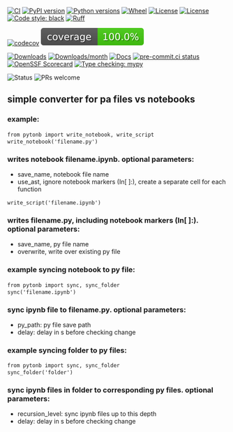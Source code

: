 [![CI](https://github.com/k4144/pytonb/actions/workflows/release.yml/badge.svg?branch=main)](https://github.com/k4144/pytonb/actions/workflows/release.yml)
[![PyPI version](https://img.shields.io/pypi/v/pytonb)](https://pypi.org/project/pytonb/)
[![Python versions](https://img.shields.io/pypi/pyversions/pytonb)](https://pypi.org/project/pytonb/)
[![Wheel](https://img.shields.io/pypi/wheel/pytonb)](https://pypi.org/project/pytonb/)
[![License](https://img.shields.io/github/license/k4144/pytonb)](LICENSE)
[![License](https://img.shields.io/pypi/l/pytonb)](LICENSE)
[![Code style: black](https://img.shields.io/badge/code%20style-black-000000)](https://github.com/psf/black)
[![Ruff](https://img.shields.io/endpoint?url=https://raw.githubusercontent.com/astral-sh/ruff/main/assets/badge/v2.json)](https://github.com/astral-sh/ruff)

[![codecov](https://codecov.io/gh/k4144/pytonb/branch/main/graph/badge.svg)](https://codecov.io/gh/k4144/pytonb)
![Coverage](badges/coverage.svg)

[![Downloads](https://static.pepy.tech/badge/pytonb)](https://pepy.tech/project/pytonb)
[![Downloads/month](https://static.pepy.tech/badge/pytonb/month)](https://pepy.tech/project/pytonb)
[![Docs](https://readthedocs.org/projects/pytonb/badge/?version=latest)](https://pytonb.readthedocs.io/en/latest/?badge=latest)
[![pre-commit.ci status](https://results.pre-commit.ci/badge/github/k4144/pytonb/main.svg)](https://results.pre-commit.ci/latest/github/k4144/pytonb/main)
[![OpenSSF Scorecard](https://api.securityscorecards.dev/projects/github.com/k4144/pytonb/badge)](https://securityscorecards.dev/viewer/?uri=github.com/k4144/pytonb)
[![Type checking: mypy](https://img.shields.io/badge/type%20checking-mypy-blue)](https://github.com/python/mypy)

![Status](https://img.shields.io/badge/status-alpha-orange)
![PRs welcome](https://img.shields.io/badge/PRs-welcome-brightgreen)



## simple converter for pa files vs notebooks
### example:
```
from pytonb import write_notebook, write_script
write_notebook('filename.py')
```
### writes notebook filename.ipynb. optional parameters:
* save_name, notebook file name
* use_ast, ignore notebook markers (In[ ]:), create a separate cell for each function
```
write_script('filename.ipynb')
```
### writes filename.py, including notebook markers (In[ ]:). optional parameters:
* save_name, py file name  
* overwrite, write over existing py file
### example syncing notebook to py file:
```
from pytonb import sync, sync_folder
sync('filename.ipynb')
```
### sync ipynb file to filename.py. optional parameters:
* py_path: py file save path
* delay: delay in s before checking change
### example syncing folder to py files:
```
from pytonb import sync, sync_folder           
sync_folder('folder')
```
### sync ipynb files in folder to corresponding py files.  optional parameters:
* recursion_level: sync ipynb files up to this depth 
* delay: delay in s before checking change

